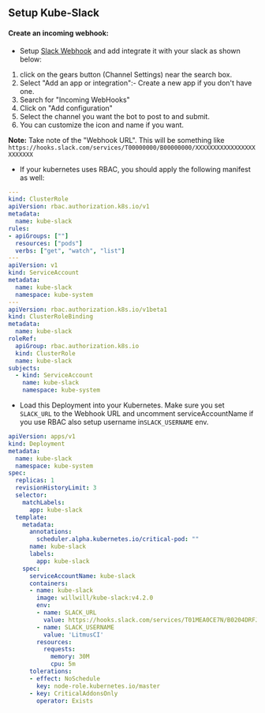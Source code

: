 ## Setup Kube-Slack

#### Create an incoming webhook:

- Setup [Slack Webhook](https://api.slack.com/messaging/webhooks) and add integrate it with your slack as shown below:

1. click on the gears button (Channel Settings) near the search box.
2. Select "Add an app or integration":- Create a new app if you don't have one.
3. Search for "Incoming WebHooks"
4. Click on "Add configuration"
5. Select the channel you want the bot to post to and submit.
6. You can customize the icon and name if you want.

**Note:** Take note of the "Webhook URL". This will be something like `https://hooks.slack.com/services/T00000000/B00000000/XXXXXXXXXXXXXXXXXXXXXXXX`

- If your kubernetes uses RBAC, you should apply the following manifest as well:


```yaml
---
kind: ClusterRole
apiVersion: rbac.authorization.k8s.io/v1
metadata:
  name: kube-slack
rules:
- apiGroups: [""]
  resources: ["pods"]
  verbs: ["get", "watch", "list"]
---
apiVersion: v1
kind: ServiceAccount
metadata:
  name: kube-slack
  namespace: kube-system
---
apiVersion: rbac.authorization.k8s.io/v1beta1
kind: ClusterRoleBinding
metadata:
  name: kube-slack
roleRef:
  apiGroup: rbac.authorization.k8s.io
  kind: ClusterRole
  name: kube-slack
subjects:
  - kind: ServiceAccount
    name: kube-slack
    namespace: kube-system
```
- Load this Deployment into your Kubernetes. Make sure you set `SLACK_URL` to the Webhook URL and uncomment serviceAccountName if you use RBAC also setup username in`SLACK_USERNAME` env.

```yaml
apiVersion: apps/v1
kind: Deployment
metadata:
  name: kube-slack
  namespace: kube-system
spec:
  replicas: 1
  revisionHistoryLimit: 3
  selector:
    matchLabels:
      app: kube-slack
  template:
    metadata:
      annotations:
        scheduler.alpha.kubernetes.io/critical-pod: ""
      name: kube-slack
      labels:
        app: kube-slack
    spec:
      serviceAccountName: kube-slack
      containers:
      - name: kube-slack
        image: willwill/kube-slack:v4.2.0
        env:
        - name: SLACK_URL
          value: https://hooks.slack.com/services/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
        - name: SLACK_USERNAME
          value: 'LitmusCI'
        resources:
          requests:
            memory: 30M
            cpu: 5m
      tolerations:
      - effect: NoSchedule
        key: node-role.kubernetes.io/master
      - key: CriticalAddonsOnly
        operator: Exists
```
